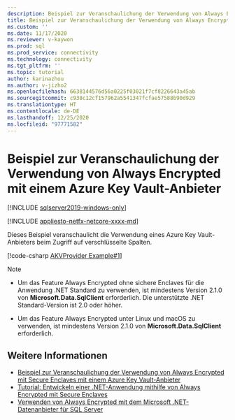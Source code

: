 ```yaml
---
description: Beispiel zur Veranschaulichung der Verwendung von Always Encrypted mit einem Azure Key Vault-Anbieter
title: Beispiel zur Veranschaulichung der Verwendung von Always Encrypted mit einem Azure Key Vault-Anbieter | Microsoft-Dokumentation
ms.custom: ''
ms.date: 11/17/2020
ms.reviewer: v-kaywon
ms.prod: sql
ms.prod_service: connectivity
ms.technology: connectivity
ms.tgt_pltfrm: ''
ms.topic: tutorial
author: karinazhou
ms.author: v-jizho2
ms.openlocfilehash: 6638144576d56a0225f03021f7cf8226643a45ab
ms.sourcegitcommit: c938c12cf157962a5541347fcfae57588b90d929
ms.translationtype: HT
ms.contentlocale: de-DE
ms.lasthandoff: 12/25/2020
ms.locfileid: "97771582"
---
```

# <a name="example-demonstrating-use-of-azure-key-vault-provider-with-always-encrypted"></a>Beispiel zur Veranschaulichung der Verwendung von Always Encrypted mit einem Azure Key Vault-Anbieter

[!INCLUDE [sqlserver2019-windows-only](../../../includes/applies-to-version/sqlserver2019-windows-only.md)]

[!INCLUDE [appliesto-netfx-netcore-xxxx-md](../../../includes/appliesto-netfx-netcore-netst-md.md)]

Dieses Beispiel veranschaulicht die Verwendung eines Azure Key Vault-Anbieters beim Zugriff auf verschlüsselte Spalten.

[!code-csharp [AKVProvider Example#1](~/../sqlclient/doc/samples/AzureKeyVaultProviderExample.cs#1)]

> [!NOTE]
> - Um das Feature Always Encrypted ohne sichere Enclaves für die Anwendung .NET Standard zu verwenden, ist mindestens Version 2.1.0 von **Microsoft.Data.SqlClient** erforderlich. Die unterstützte .NET Standard-Version ist 2.0 oder höher. 
>
> - Um das Feature Always Encrypted unter Linux und macOS zu verwenden, ist mindestens Version 2.1.0 von **Microsoft.Data.SqlClient** erforderlich.

## <a name="see-also"></a>Weitere Informationen

- [Beispiel zur Veranschaulichung der Verwendung von Always Encrypted mit Secure Enclaves mit einem Azure Key Vault-Anbieter](azure-key-vault-enclave-example.md)
- [Tutorial: Entwickeln einer .NET-Anwendung mithilfe von Always Encrypted mit Secure Enclaves](tutorial-always-encrypted-enclaves-develop-net-apps.md)
- [Verwenden von Always Encrypted mit dem Microsoft .NET-Datenanbieter für SQL Server](sqlclient-support-always-encrypted.md)
